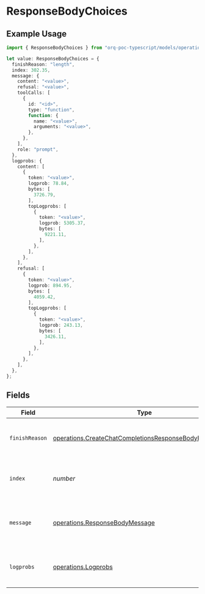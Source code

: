 # ResponseBodyChoices

## Example Usage

```typescript
import { ResponseBodyChoices } from "orq-poc-typescript/models/operations";

let value: ResponseBodyChoices = {
  finishReason: "length",
  index: 302.35,
  message: {
    content: "<value>",
    refusal: "<value>",
    toolCalls: [
      {
        id: "<id>",
        type: "function",
        function: {
          name: "<value>",
          arguments: "<value>",
        },
      },
    ],
    role: "prompt",
  },
  logprobs: {
    content: [
      {
        token: "<value>",
        logprob: 78.84,
        bytes: [
          3726.79,
        ],
        topLogprobs: [
          {
            token: "<value>",
            logprob: 5305.37,
            bytes: [
              9221.11,
            ],
          },
        ],
      },
    ],
    refusal: [
      {
        token: "<value>",
        logprob: 894.95,
        bytes: [
          4059.42,
        ],
        topLogprobs: [
          {
            token: "<value>",
            logprob: 243.13,
            bytes: [
              3426.11,
            ],
          },
        ],
      },
    ],
  },
};
```

## Fields

| Field                                                                                                                                | Type                                                                                                                                 | Required                                                                                                                             | Description                                                                                                                          |
| ------------------------------------------------------------------------------------------------------------------------------------ | ------------------------------------------------------------------------------------------------------------------------------------ | ------------------------------------------------------------------------------------------------------------------------------------ | ------------------------------------------------------------------------------------------------------------------------------------ |
| `finishReason`                                                                                                                       | [operations.CreateChatCompletionsResponseBodyFinishReason](../../models/operations/createchatcompletionsresponsebodyfinishreason.md) | :heavy_check_mark:                                                                                                                   | The reason the model stopped generating tokens.                                                                                      |
| `index`                                                                                                                              | *number*                                                                                                                             | :heavy_check_mark:                                                                                                                   | The index of the choice in the list of choices.                                                                                      |
| `message`                                                                                                                            | [operations.ResponseBodyMessage](../../models/operations/responsebodymessage.md)                                                     | :heavy_check_mark:                                                                                                                   | A chat completion message generated by the model.                                                                                    |
| `logprobs`                                                                                                                           | [operations.Logprobs](../../models/operations/logprobs.md)                                                                           | :heavy_check_mark:                                                                                                                   | Log probability information for the choice.                                                                                          |